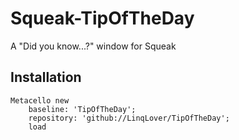 # Squeak-TipOfTheDay
A "Did you know...?" window for Squeak

## Installation
```smalltalk
Metacello new
	baseline: 'TipOfTheDay';
	repository: 'github://LinqLover/TipOfTheDay';
	load
```

